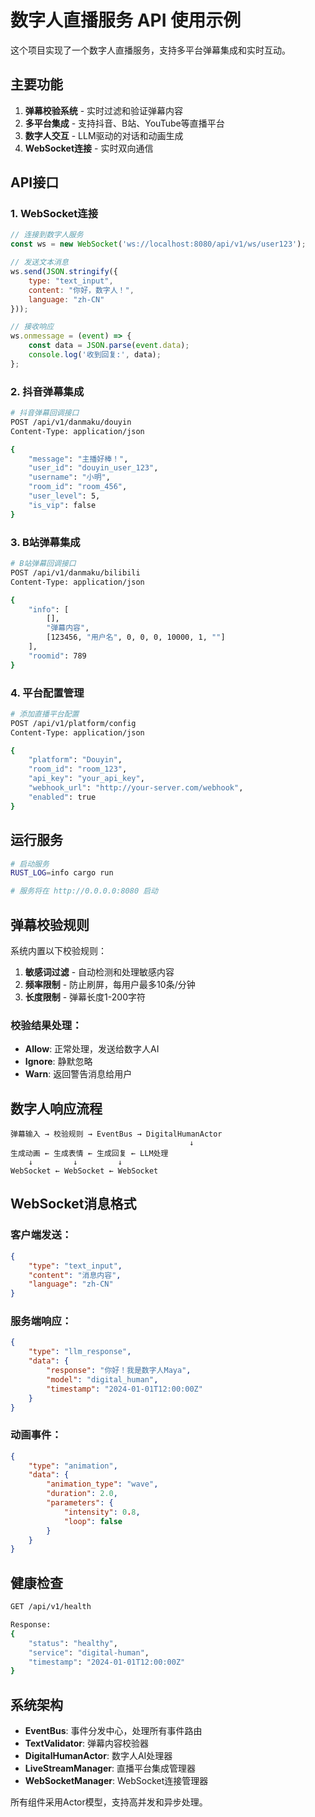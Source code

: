 # 数字人直播服务 API 使用示例

这个项目实现了一个数字人直播服务，支持多平台弹幕集成和实时互动。

## 主要功能

1. **弹幕校验系统** - 实时过滤和验证弹幕内容
2. **多平台集成** - 支持抖音、B站、YouTube等直播平台
3. **数字人交互** - LLM驱动的对话和动画生成
4. **WebSocket连接** - 实时双向通信

## API接口

### 1. WebSocket连接
```javascript
// 连接到数字人服务
const ws = new WebSocket('ws://localhost:8080/api/v1/ws/user123');

// 发送文本消息
ws.send(JSON.stringify({
    type: "text_input",
    content: "你好，数字人！",
    language: "zh-CN"
}));

// 接收响应
ws.onmessage = (event) => {
    const data = JSON.parse(event.data);
    console.log('收到回复:', data);
};
```

### 2. 抖音弹幕集成
```bash
# 抖音弹幕回调接口
POST /api/v1/danmaku/douyin
Content-Type: application/json

{
    "message": "主播好棒！",
    "user_id": "douyin_user_123",
    "username": "小明",
    "room_id": "room_456",
    "user_level": 5,
    "is_vip": false
}
```

### 3. B站弹幕集成
```bash
# B站弹幕回调接口
POST /api/v1/danmaku/bilibili
Content-Type: application/json

{
    "info": [
        [], 
        "弹幕内容", 
        [123456, "用户名", 0, 0, 0, 10000, 1, ""]
    ],
    "roomid": 789
}
```

### 4. 平台配置管理
```bash
# 添加直播平台配置
POST /api/v1/platform/config
Content-Type: application/json

{
    "platform": "Douyin",
    "room_id": "room_123",
    "api_key": "your_api_key",
    "webhook_url": "http://your-server.com/webhook",
    "enabled": true
}
```

## 运行服务

```bash
# 启动服务
RUST_LOG=info cargo run

# 服务将在 http://0.0.0.0:8080 启动
```

## 弹幕校验规则

系统内置以下校验规则：

1. **敏感词过滤** - 自动检测和处理敏感内容
2. **频率限制** - 防止刷屏，每用户最多10条/分钟
3. **长度限制** - 弹幕长度1-200字符

### 校验结果处理：
- **Allow**: 正常处理，发送给数字人AI
- **Ignore**: 静默忽略
- **Warn**: 返回警告消息给用户

## 数字人响应流程

```
弹幕输入 → 校验规则 → EventBus → DigitalHumanActor
                                        ↓
生成动画 ← 生成表情 ← 生成回复 ← LLM处理
    ↓         ↓         ↓
WebSocket ← WebSocket ← WebSocket
```

## WebSocket消息格式

### 客户端发送：
```json
{
    "type": "text_input",
    "content": "消息内容",
    "language": "zh-CN"
}
```

### 服务端响应：
```json
{
    "type": "llm_response",
    "data": {
        "response": "你好！我是数字人Maya",
        "model": "digital_human",
        "timestamp": "2024-01-01T12:00:00Z"
    }
}
```

### 动画事件：
```json
{
    "type": "animation",
    "data": {
        "animation_type": "wave",
        "duration": 2.0,
        "parameters": {
            "intensity": 0.8,
            "loop": false
        }
    }
}
```

## 健康检查

```bash
GET /api/v1/health

Response:
{
    "status": "healthy",
    "service": "digital-human",
    "timestamp": "2024-01-01T12:00:00Z"
}
```

## 系统架构

- **EventBus**: 事件分发中心，处理所有事件路由
- **TextValidator**: 弹幕内容校验器
- **DigitalHumanActor**: 数字人AI处理器
- **LiveStreamManager**: 直播平台集成管理器
- **WebSocketManager**: WebSocket连接管理器

所有组件采用Actor模型，支持高并发和异步处理。